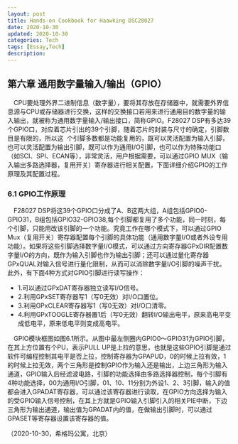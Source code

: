 ```yaml
---
layout: post
title: Hands-on Cookbook for Haawking DSC28027
date: 2020-10-30
updated: 2020-10-30
categories: Tech
tags: [Essay,Tech]
description:
---
```


## 第六章 通用数字量输入/输出（GPIO）

&emsp;CPU要处理外界二进制信息（数字量），要将其存放在存储器中，就需要外界信息源与CPU或存储器进行交换，这样的交换接口若用来进行通用目的数字量的输入输出，就被称为通用数字量输入/输出接口，简称GPIO。F28027 DSP有多达39个GPIO口，对应着芯片引出的39个引脚，随着芯片的封装与尺寸的确定，引脚数目是有限的，所以这  个引脚多数都是功能复用的，既可以灵活配置为输入引脚，也可以灵活配置为输出引脚，既可以作为通用I/O引脚，也可以作为特殊功能口（如SCI、SPI、ECAN等），非常灵活，用户根据需要，可以通过GPIO MUX（输入输出多路选择器，复用开关）寄存器进行相关配置，下面详细介绍GPIO的工作原理及其配置过程。

### 6.1 GPIO工作原理

&emsp;F28027 DSP将这39个GPIO口分成了A、B这两大组，A组包括GPIO0-GPIO31，B组包括GPIO32-GPIO38,每个引脚都复用了多个功能，同一时刻，每个引脚，只能用改该引脚的一个功能。究竟工作在哪个模式下，可以通过GPIO Mux（复用开关）寄存器配置每个引脚的具体功能（通用数字量I/O或者外设专用功能）。如果将这些引脚选择数字量I/O模式，可以通过方向寄存器GPxDIR配置数字量I/O的方向，既作为输入引脚也作为输出引脚；还可以通过量化寄存器GPxQUAL对输入信号进行量化限制，从而可以消除数字量I/O引脚的噪声干扰。此外，有下面4种方式对GPIO引脚进行读写操作：
- 1.可以通过GPxDAT寄存器独立读写I/O信号。
- 2.利用GPxSET寄存器写1（写0无效）对I/O口置位。
- 3.利用GPxCLEAR寄存器写1（写0无效）对I/O口清零。
- 4.利用GPxTOOGLE寄存器置1后（写0无效）翻转I/O输出电平，原来高电平变成低电平，原来低电平则变成高电平。

&emsp;GPIO模块框图如图6.1所示。从图中最左侧圈内GPIO0～GPIO31为GPIO引脚，在其上方位置有个PU，表示PULL UP是上拉的意思，也就是这些GPIO引脚是通过软件可编程控制其电平是否上拉，控制寄存器为GPAPUD，0的时候上拉有效，1的时候上拉无效，两个三角形是控制GPIO作为输入还是输出，上边三角形为输入通道，GPIO输入后经滤波电路，引脚的功能选择由多路选择器控制，每个引脚有4种功能选择，00为通用I/O引脚，01、10、11分别为外设1、2、3引脚，输入的值都会进入GPADAT寄存器，可以通过该寄存器进行读取，在GPIO方向选择为输入的受GPIO输入信号控制，在其上方就是GPIO输入引脚引入的相关PIE中断，下边三角形为输出通道，输出值为GPADAT内的值，在做输出引脚时，可以通过GPASET等寄存器设置该寄存器的值。




（2020-10-30，希格玛公寓，北京）